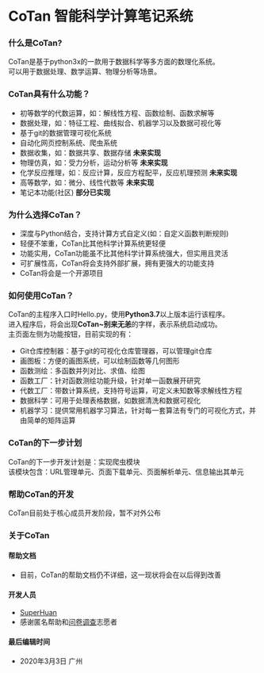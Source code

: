 # CoTan 智能科学计算笔记系统
### 什么是CoTan?
CoTan是基于python3x的一款用于数据科学等多方面的数理化系统。  
可以用于数据处理、数学运算、物理分析等场景。
### CoTan具有什么功能？
* 初等数学的代数运算，如：解线性方程、函数绘制、函数求解等
* 数据处理，如：特征工程、曲线拟合、机器学习以及数据可视化等
* 基于git的数据管理可视化系统
* 自动化网页控制系统、爬虫系统
* 数据收集，如：数据共享、数据存储 **未来实现**
* 物理仿真，如：受力分析，运动分析等 **未来实现**
* 化学反应推理，如：反应计算，反应方程配平，反应机理预测 **未来实现**
* 高等数学，如：微分、线性代数等 **未来实现**
* 笔记本功能(社区) **部分已实现**
### 为什么选择CoTan？
* 深度与Python结合，支持计算方式自定义(如：自定义函数判断规则)
* 轻便不笨重，CoTan比其他科学计算系统更轻便
* 功能实用，CoTan功能虽不比其他科学计算系统强大，但实用且灵活
* 可扩展性高，CoTan将会支持外部扩展，拥有更强大的功能支持
* CoTan将会是一个开源项目
### 如何使用CoTan？
CoTan的主程序入口时Hello.py，使用**Python3.7**以上版本运行该程序。  
进入程序后，将会出现**CoTan~别来无恙**的字样，表示系统启动成功。  
主页面左侧为功能按钮，目前实现的有：  
* Git仓库控制器：基于git的可视化仓库管理器，可以管理git仓库  
* 画图板：方便的画图系统，可以绘制函数等几何图形  
* 函数测绘：多函数并列对比、求值、绘图  
* 函数工厂：针对函数测绘功能升级，针对单一函数展开研究  
* 代数工厂：带数计算系统，支持符号运算，可定义未知数等求解线性方程
* 数据科学：可用于处理表格数据，如数据清洗和数据可视化
* 机器学习：提供常用机器学习算法，针对每一套算法有专门的可视化方式，并由简单的矩阵运算
### CoTan的下一步计划
CoTan的下一步开发计划是：实现爬虫模块  
该模块包含：URL管理单元、页面下载单元、页面解析单元、信息输出其单元  
### 帮助CoTan的开发
CoTan目前处于核心成员开发阶段，暂不对外公布
### 关于CoTan
#### 帮助文档
* 目前，CoTan的帮助文档仍不详细，这一现状将会在以后得到改善
#### 开发人员
* [SuperHuan](https://github.com/SuperH-0630)
* 感谢匿名帮助和[问卷调查](https://wj.qq.com/s2/5407934/33ae)志愿者
  
#### 最后编辑时间
* 2020年3月3日 广州